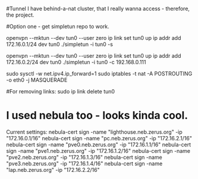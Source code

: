 #Tunnel
I have behind-a-nat cluster, that I really wanna access - therefore, the project.

#Option one - get simpletun repo to work.

openvpn --mktun --dev tun0 --user zero
ip link set tun0 up
ip addr add 172.16.0.1/24 dev tun0
./simpletun -i tun0 -s


openvpn --mktun --dev tun0 --user zero
ip link set tun0 up
ip addr add 172.16.0.2/24 dev tun0
./simpletun -i tun0 -c 192.168.0.111


sudo sysctl -w net.ipv4.ip_forward=1
sudo iptables -t nat -A POSTROUTING -o eth0 -j MASQUERADE



#For removing links:
 sudo ip link delete tun0

# I used nebula too - looks kinda cool.
Current settings:
nebula-cert sign -name "lighthouse.neb.zerus.org" -ip "172.16.0.1/16"
nebula-cert sign -name "pc.neb.zerus.org" -ip "172.16.2.1/16"
nebula-cert sign -name "pve0.neb.zerus.org" -ip "172.16.1.1/16"
nebula-cert sign -name "pve1.neb.zerus.org" -ip "172.16.1.2/16"
nebula-cert sign -name "pve2.neb.zerus.org" -ip "172.16.1.3/16"
nebula-cert sign -name "pve3.neb.zerus.org" -ip "172.16.1.4/16"
nebula-cert sign -name "lap.neb.zerus.org" -ip "172.16.2.2/16"